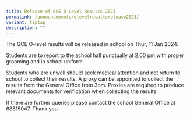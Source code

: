 ```yaml
---
title: Release of GCE O Level Results 2023
permalink: /announcements/olevelresultsrelease2023/
variant: tiptap
description: ""
---
```

<p>The GCE O-level results will be released in school on Thur, 11 Jan 2024. </p><p>Students are to report to the school hall punctually at 2.00 pm with proper grooming and in school uniform. </p><p>Students who are unwell should seek medical attention and not return to school to collect their results. A proxy can be appointed to collect the results from the General Office from 3pm. Proxies are required to produce relevant documents for verification when collecting the results.</p><p>If there are further queries please contact the school General Office at 68815047. Thank you</p>